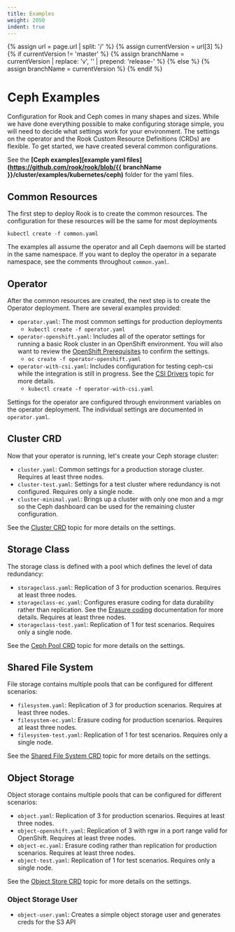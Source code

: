 ```yaml
---
title: Examples
weight: 2050
indent: true
---
```

{% assign url = page.url | split: '/' %}
{% assign currentVersion = url[3] %}
{% if currentVersion != 'master' %}
{% assign branchName = currentVersion | replace: 'v', '' | prepend: 'release-' %}
{% else %}
{% assign branchName = currentVersion %}
{% endif %}

# Ceph Examples

Configuration for Rook and Ceph comes in many shapes and sizes. While we have done everything possible to make configuring storage
simple, you will need to decide what settings work for your environment. The settings on the operator and the
Rook Custom Resource Definitions (CRDs) are flexible. To get started, we have created several common configurations.

See the **[Ceph examples][example yaml files](https://github.com/rook/rook/blob/{{ branchName }}/cluster/examples/kubernetes/ceph)** folder for the yaml files.

## Common Resources
The first step to deploy Rook is to create the common resources. The configuration for these resources will be the same for most deployments
```
kubectl create -f common.yaml
```

The examples all assume the operator and all Ceph daemons will be started in the same namespace. If you want to deploy the operator in a separate namespace, see the comments throughout `common.yaml`.

## Operator

After the common resources are created, the next step is to create the Operator deployment. There are several examples provided:
- `operator.yaml`: The most common settings for production deployments
   - `kubectl create -f operator.yaml`
- `operator-openshift.yaml`: Includes all of the operator settings for running a basic Rook cluster in an OpenShift environment. You will also want to review the [OpenShift Prerequisites](openshift.md) to confirm the settings.
   - `oc create -f operator-openshift.yaml`
- `operator-with-csi.yaml`: Includes configuration for testing ceph-csi while the integration is still in progress. See the [CSI Drivers](ceph-csi-drivers.md) topic for more details.
   - `kubectl create -f operator-with-csi.yaml`

Settings for the operator are configured through environment variables on the operator deployment. The individual settings are documented in `operator.yaml`.

## Cluster CRD
Now that your operator is running, let's create your Ceph storage cluster:
- `cluster.yaml`: Common settings for a production storage cluster. Requires at least three nodes.
- `cluster-test.yaml`: Settings for a test cluster where redundancy is not configured. Requires only a single node.
- `cluster-minimal.yaml`: Brings up a cluster with only one mon and a mgr so the Ceph dashboard can be used for the remaining cluster configuration.

See the [Cluster CRD](ceph-cluster-crd.md) topic for more details on the settings.

## Storage Class
The storage class is defined with a pool which defines the level of data redundancy:
- `storageclass.yaml`: Replication of 3 for production scenarios. Requires at least three nodes.
- `storageclass-ec.yaml`: Configures erasure coding for data durability rather than replication. See the [Erasure coding](ceph-pool-crd.md#erasure-coded) documentation for more details. Requires at least three nodes.
- `storageclass-test.yaml`: Replication of 1 for test scenarios. Requires only a single node.

See the [Ceph Pool CRD](ceph-pool-crd.md) topic for more details on the settings.

## Shared File System
File storage contains multiple pools that can be configured for different scenarios:
- `filesystem.yaml`: Replication of 3 for production scenarios. Requires at least three nodes.
- `filesystem-ec.yaml`: Erasure coding for production scenarios. Requires at least three nodes.
- `filesystem-test.yaml`: Replication of 1 for test scenarios. Requires only a single node.

See the [Shared File System CRD](ceph-filesystem-crd.md) topic for more details on the settings.

## Object Storage
Object storage contains multiple pools that can be configured for different scenarios:
- `object.yaml`: Replication of 3 for production scenarios.  Requires at least three nodes.
- `object-openshift.yaml`: Replication of 3 with rgw in a port range valid for OpenShift.  Requires at least three nodes.
- `object-ec.yaml`: Erasure coding rather than replication for production scenarios.  Requires at least three nodes.
- `object-test.yaml`: Replication of 1 for test scenarios. Requires only a single node.

See the [Object Store CRD](ceph-object-store-crd.md) topic for more details on the settings.

### Object Storage User
- `object-user.yaml`: Creates a simple object storage user and generates creds for the S3 API

